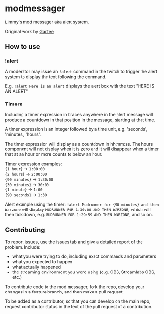 # modmessager

Limmy's mod messager aka alert system.

Original work by [Gantee](https://twitch.tv/gantee)

## How to use

### !alert

A moderator may issue an `!alert` command in the twitch to trigger the alert system to display the text following the command.

E.g. `!alert Here is an alert` displays the alert box with the text "HERE IS AN ALERT"

### Timers

Including a timer expression in braces anywhere in the alert message will produce a countdown in that position in the message, starting at that time.

A timer expression is an integer followed by a time unit, e.g. 'seconds', 'minutes', 'hours'.

The timer expression will display as a countdown in hh:mm:ss.  The hours component will not display when it is zero and it will disappear when a timer that at an hour or more counts to below an hour.

Timer expression examples:  
`{1 hour}` -> `1:00:00`  
`{2 hours}` -> `2:00:00`  
`{90 minutes}` -> `1:30:00`  
`{30 minutes}` -> `30:00`  
`{1 minute}` -> `1:00`  
`{90 seconds}` -> `1:30`

Alert example using the timer:
`!alert Mudrunner for {90 minutes} and then Warzone` will display `MUDRUNNER FOR 1:30:00 AND THEN WARZONE`, which will then tick down, e.g. `MUDRUNNER FOR 1:29:59 AND THEN WARZONE`, and so on.

## Contributing

To report issues, use the issues tab and give a detailed report of the problem.  Include:

- what you were trying to do, including exact commands and parameters
- what you expected to happen
- what actually happened
- the streaming environment you were using (e.g. OBS, Streamlabs OBS, etc.)

To contribute code to the mod messager, fork the repo, develop your changes in a feature branch, and then make a pull request.

To be added as a contributor, so that you can develop on the main repo, request contributor status in the text of the pull request of a contribution.
